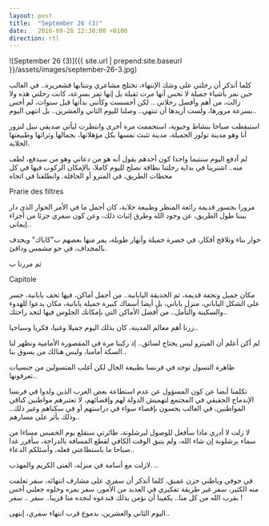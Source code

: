 ```yaml
---
layout: post
title:  "September 26 (3)"
date:   2016-09-26 22:30:00 +0100
direction: rtl
---
```


![September 26 (3)]({{ site.url | prepend:site.baseurl }}/assets/images/september-26-3.jpg)

كلما أتذكر أن رحلتي على وشك الإنتهاء، تختلج مشاعري وتنتابها قشعريرة.. في الغالب حين نمر بأشياء جميلة لا نحس أنها مرت ثقيلة بل إنها تمر بسرعة، كانت رحلتي هذه ولا زالت، من أهم وأفضل رحلاتي .. لكن أحسست وكأنني بدأتها قبل سنوات، لم أحس بسرعة مرورها، ولست أريدها أن تنتهي.. وصلنا لليوم الثاني والعشرين.. بل انتهى اليوم..

استيقظت صباحا بنشاط وحيوية، استحممت مرة أخرى وانتظرت ليأتي صديقي نبيل لنزور أنا وهو مدينة تولوز الجميلة، مدينة تثبث نفسها بكل مؤهلاتها، بجمالها وثراثها وطبيعتها الخلابة.

لم أدفع اليوم سنتيما واحدا كون أحدهم يقول أنه هو من دعاني وهو من سيدفع، لطف منه.. اشترينا في بداية رحلتنا بطاقة تصلح لليوم كاملا، بالإمكان الركوب فيها في كل محطات الطريق، في المترو أو الحافلة. وانطلقنا في اتجاه

Prarie des filtres

مرورا بجسور قديمة رائعة المنظر وطبيعة خلابة، كان أجمل ما في الأمر الحوار الذي دار بيننا طول الطريق، عن وجود الله وطرق إثباث ذلك، وعن كون سفري جزئا من أجزاء إيماني..

حوار بناء وتلاقح أفكار، في خضرة جميلة وأنهار طويلة، يمر منها بعضهم ب"كاياك" ويجدف بالمجداف، في جو مشمس ودافئ.

ثم مررنا ب

Capitole

مكان جميل وتحفة قديمة، ثم الحديقة اليابانية.. من أجمل أماكن، فيها تحف يابانية، جسر على الشكل الياباني، منزل ياباني، بل أيضا أسماك كبيرة جميلة يابانية، مكان يدعوا للهدوء والسكينة والتأمل.. من أفضل الأماكن التي بإمكانك الجلوس فيها لتجد راحتك..

زرنا أهم معالم المدينة، كان بذلك اليوم جميلا وغنيا، فكريا وسياحيا..

لم أكن أعلم أن الميترو ليس يحتاج لسائق.. إذ ركبنا مرة في المقصورة الأمامية وتظهر لنا السكة أمامنا، وليس هنالك من يسوق بنا..

ظاهرة التسول توجد في فرنسا بطبيعة الحال لكن أغلب المتسولين من جنسيات تعرفونها..

تكلمنا أيضا عن كون المسؤول عن عدم استطاعة بعض العرب الذين ولدوا في فرنسا الإندماج الحقيقي في المجتمع لتهميش الدولة لهم وإقصائهم، لا تعتبرهم مواطنين كباقي المواطنين، في الغالب يحسون بإقصاء سواء في دراستهم أو في سكناهم وغير ذلك.. وذلك يأثر على مسارهم..

لا زلت لا أدري ماذا سأفعل للوصول لبرشلونة، طائرتي ستقلع يوم الخميس مساءا من سماء برشلونة إن شاء الله، ولم يتبق الوقت الكافي لقطع المسافة بالدراجة، سأقرر غدا صباحا ما باستطاعتي فعله، وأسئلكم الدعاء..

لازلت مع أسامة في منزله، الفتى الكريم والمهذب.  ..

في جوفي وباطني حزن عميق، كلما أتذكر أن سفري على مشارف انتهائه، سفر تعلمت منه الكثير، سفر غير طريقة تفكيري في العديد من الأمور، سفر بمره وحلوه جعلني أحس بقرب الله من كل منا.. يكفينا أن نؤمن بذلك فندعوه لنجده منا قريبا.. سفر .. سفر !

اليوم الثاني والعشرين، بدموع قرب انتهاء سفري، إنتهى..
